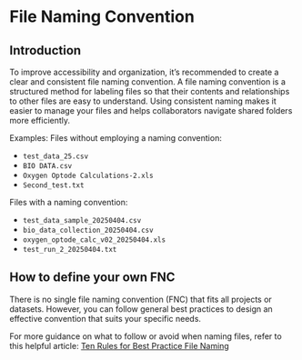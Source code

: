 # File Naming Convention

## Introduction

To improve accessibility and organization, it’s recommended to create a clear and consistent file naming convention.
A file naming convention is a structured method for labeling files so that their contents and relationships to other files are easy to understand.
Using consistent naming makes it easier to manage your files and helps collaborators navigate shared folders more efficiently.

Examples:
Files without employing a naming convention:

- `test_data_25.csv`
- `BIO DATA.csv`
- `Oxygen Optode Calculations-2.xls`
- `Second_test.txt`

Files with a naming convention:

- `test_data_sample_20250404.csv`
- `bio_data_collection_20250404.csv`
- `oxygen_optode_calc_v02_20250404.xls`
- `test_run_2_20250404.txt`

## How to define your own FNC

There is no single file naming convention (FNC) that fits all projects or datasets. However, you can follow general best practices to design an effective convention that suits your specific needs.

For more guidance on what to follow or avoid when naming files, refer to this helpful article: [Ten Rules for Best Practice File Naming](https://exadox.com/en/articles/file-naming-convention-ten-rules-best-practice)
